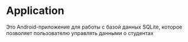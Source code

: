 # Application
Это Android-приложение для работы с базой данных SQLite, которое позволяет пользователю управлять данными о студентах
